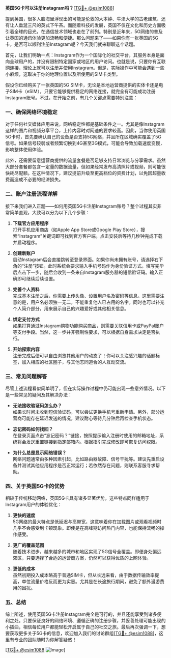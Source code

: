 **英国5G卡可以注册Instagram吗？**[[TG💪+ @esim1088](https://t.me/s/esim1088)]

提到英国，很多人脑海里浮现出的可能是伦敦的大本钟、牛津大学的古老建筑、还有让人垂涎三尺的英式下午茶。而随着科技的发展，英国不仅在文化和历史方面吸引着全球的目光，在通信技术领域也走在了前列。特别是近年来，5G网络的普及让英国的通讯体验更加流畅和便捷。那么问题来了——如果你有一张英国的5G卡，是否可以顺利注册Instagram呢？今天我们就来聊聊这个话题。

首先，让我们明确一点：Instagram作为一个国际化的社交平台，其服务本身是面向全球用户的，并没有限制特定国家或地区的用户访问。也就是说，只要你有互联网连接，理论上就可以注册并使用Instagram。但是，实际操作中可能会遇到一些小麻烦，这取决于你的地理位置以及所使用的SIM卡类型。

假设你已经购买了一张英国的5G SIM卡，无论是本地运营商提供的实体卡还是电子SIM卡（eSIM），只要它能够提供稳定的网络连接，就完全有可能成功注册Instagram账号。不过，在开始之前，有几个关键点需要特别注意：

### 一、确保网络环境稳定

对于任何社交媒体应用来说，网络稳定性都是基础条件之一。尤其是像Instagram这样的图片和视频分享平台，上传内容时对网速的要求较高。因此，当你使用英国5G卡时，首先要确认自己的设备是否支持5G网络，并且所在区域确实覆盖了5G信号。如果信号较弱或者频繁切换到4G甚至3G模式，可能会导致加载速度变慢，影响整体使用体验。

此外，还需要留意运营商提供的流量套餐是否足够支持日常浏览与分享需求。虽然大部分套餐都包含一定量的数据流量，但如果经常发布高清照片或视频，则可能很快耗尽配额。在这种情况下，建议提前升级至更高档位的资费计划，以免因超量收费而造成不必要的经济损失。

### 二、账户注册流程详解

接下来我们进入正题——如何用英国5G卡注册Instagram账号？整个过程其实非常简单直观，大致可以分为以下几个步骤：

1. **下载官方应用程序**  
   打开手机应用商店（如Apple App Store或Google Play Store），搜索“Instagram”关键词即可找到官方客户端。点击安装后等待几秒钟完成下载并启动程序。

2. **创建新账户**  
   启动Instagram后会直接跳转至登录界面。如果你尚未拥有账号，请选择右下角的“注册”按钮。此时系统会要求输入手机号码作为身份验证方式。填写完毕后点击下一步，随后会收到一条来自Instagram服务器的短信验证码。输入正确即可继续后续设置。

3. **完善个人资料**  
   完成基本注册之后，你需要上传头像、设置用户名及密码等信息。这里需要注意的是，用户名必须独一无二，不能重复他人已占用的名字。同时也可以补充个人简介部分，用来展示自己的兴趣爱好或其他相关信息。

4. **绑定支付方式**  
   如果打算通过Instagram购物功能购买商品，则需要关联信用卡或PayPal账户等支付手段。当然，这一步并非强制性要求，可以根据自身需求决定是否执行。

5. **开始探索内容**  
   注册完成后便可以自由浏览其他用户的动态了！你可以关注感兴趣的话题标签，加入相应的社区圈子，与其他志同道合的人互动交流。

### 三、常见问题解答

尽管上述流程看似简单明了，但在实际操作过程中仍可能出现一些意外情况。以下是一些常见的疑问及其解决办法：

- **无法接收验证码怎么办？**  
  如果长时间未收到短信验证码，可以尝试更换手机号重新申请。另外，部分运营商可能存在延迟发送的情况，建议耐心等待几分钟后再检查手机状态。

- **忘记密码如何找回？**  
  在登录页面点击“忘记密码？”链接，按照提示输入注册时使用的邮箱地址，系统将会发送重置链接到指定邮箱内。根据指引完成修改即可恢复访问权限。

- **为什么总是显示网络错误？**  
  网络问题通常由多种因素引起，比如路由器故障、信号干扰等。建议先重启设备并测试其他应用程序是否正常运行；若依然存在问题，则联系客服寻求帮助。

### 四、关于英国5G卡的优势

相较于传统移动网络，英国5G卡具有诸多显著优势，这些特点同样适用于Instagram用户的体验优化：

1. **更快的速度**  
   5G网络的最大特点是低延迟与高带宽，这意味着你在加载图片或观看视频时几乎不会感受到卡顿现象。即使是在高峰期访问热门内容，也能保持流畅的操作感受。

2. **更广的覆盖范围**  
   随着技术进步，越来越多的城市和地区实现了5G信号全覆盖。即便身处偏远郊区，只要选择了合适的运营商方案，仍然可以获得优质的上网体验。

3. **更低的成本**  
   虽然初期投入成本略高于普通SIM卡，但从长远来看，由于数据传输效率提高，单位流量价格反而更为实惠。尤其是在长途旅行期间，避免了额外漫游费用的困扰。

### 五、总结

综上所述，使用英国5G卡注册Instagram完全是可行的，并且还能享受到诸多便利之处。只要保证良好的网络环境、遵循正确的注册步骤，并妥善处理可能出现的小插曲，相信每位用户都能轻松开启属于自己的社交之旅。最后再次强调一下，想要获取更多关于5G卡的信息，欢迎加入我们的讨论群组[[TG💪+ @esim1088](https://t.me/s/esim1088)]，这里有专业的团队随时为你解答疑惑！

[[TG💪+ @esim1088](https://t.me/s/esim1088) ![Image](https://i.postimg.cc/4NQfJmqS/Snipaste-2025-05-13-00-14-12.png)]